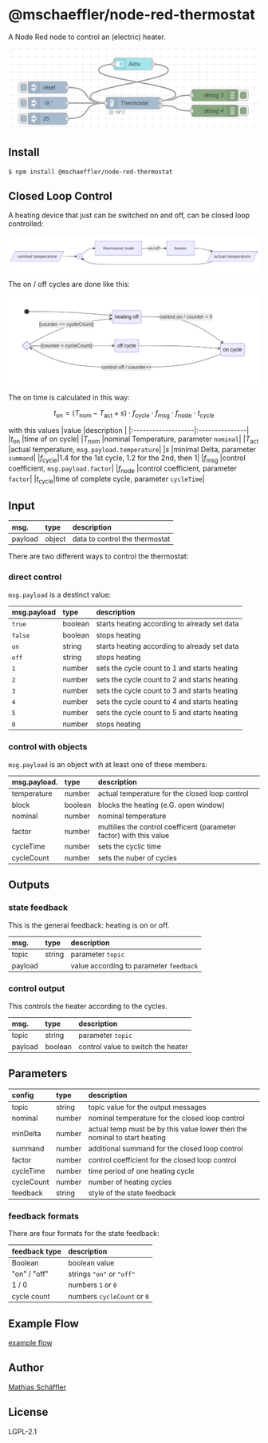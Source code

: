 # @mschaeffler/node-red-thermostat

A Node Red node to control an (electric) heater.

![image of example flow](https://github.com/m-schaeffler/node-red-my-nodes/raw/main/node-red-thermostat/examples/thermostat.png)

## Install

```
$ npm install @mschaeffler/node-red-thermostat
```

## Closed Loop Control

A heating device that just can be switched on and off, can be closed loop controlled:

![closed loop control](https://github.com/m-schaeffler/node-red-my-nodes/raw/main/node-red-thermostat/doc/closedLoop.png)

The on / off cycles are done like this:

![cycle state](https://github.com/m-schaeffler/node-red-my-nodes/raw/main/node-red-thermostat/doc/cycleState.png)

The on time is calculated in this way:

$$
t_{\mathrm{on}} = \left( T_{\mathrm{nom}} - T_{\mathrm{act}} + s \right) \cdot f_{\mathrm{cycle}} \cdot f_{\mathrm{msg}} \cdot f_{\mathrm{node}} \cdot t_{\mathrm{cycle}}
$$

with this values
|value               |description     |
|:-------------------|:---------------|
|$t_{\mathrm{on}}$   |time of on cycle|
|$T_{\mathrm{nom}}$  |nominal Temperature, parameter `nominal`|
|$T_{\mathrm{act}}$  |actual temperature, `msg.payload.temperature`|
|$s$                 |minimal Delta, parameter `summand`|
|$f_{\mathrm{cycle}}$|$1.4$ for the 1st cycle, $1.2$ for the 2nd, then $1$|
|$f_{\mathrm{msg}}$  |control coefficient, `msg.payload.factor`|
|$f_{\mathrm{node}}$ |control coefficient, parameter `factor`|
|$t_{\mathrm{cycle}}$|time of complete cycle, parameter `cycleTime`|

## Input

|msg.    | type   | description                       |
|:-------|:-------|:----------------------------------|
|payload | object | data to control the thermostat |

There are two different ways to control the thermostat:

### direct control

`msg.payload` is a destinct value:

|msg.payload| type  | description |
|:------|:------|:------------|
|`true` |boolean| starts heating according to already set data |
|`false`|boolean| stops heating |
|`on`   |string | starts heating according to already set data |
|`off`  |string | stops heating |
|`1`    |number | sets the cycle count to 1 and starts heating |
|`2`    |number | sets the cycle count to 2 and starts heating |
|`3`    |number | sets the cycle count to 3 and starts heating |
|`4`    |number | sets the cycle count to 4 and starts heating |
|`5`    |number | sets the cycle count to 5 and starts heating |
|`0`    |number | stops heating |

### control with objects

`msg.payload` is an object with at least one of these members:

|msg.payload.| type  | description |
|:------|:------|:------------|
|temperature|number | actual temperature for the closed loop control |
|block|boolean| blocks the heating (e.G. open window)|
|nominal|number | nominal temperature |
|factor|number |multilies the control coefficent (parameter factor) with this value |
|cycleTime|number | sets the cyclic time |
|cycleCount|number | sets the nuber of cycles |

## Outputs

### state feedback

This is the general feedback: heating is on or off.

|msg.    | type   | description                       |
|:-------|:-------|:----------------------------------|
|topic   | string | parameter `topic`|
|payload |  | value according to parameter `feedback`|

### control output

This controls the heater according to the cycles.

|msg.    | type   | description                       |
|:-------|:-------|:----------------------------------|
|topic   | string | parameter `topic`|
|payload |boolean | control value to switch the heater|

## Parameters

|config    | type   | description                       |
|:---------|:-------|:----------------------------------|
|topic     | string | topic value for the output messages |
|nominal   | number | nominal temperature for the closed loop control |
|minDelta  | number | actual temp must be by this value lower then the nominal to start heating |
|summand   | number | additional summand for the closed loop control |
|factor    | number | control coefficient for the closed loop control |
|cycleTime | number | time period of one heating cycle |
|cycleCount| number | number of heating cycles |
|feedback  | string | style of the state feedback |

### feedback formats

There are four formats for the state feedback:

|feedback type| description                       |
|:------------|:----------------------------------|
|Boolean      | boolean value |
|"on" / "off" | strings `"on"` or `"off"` |
|1 / 0        | numbers `1` or `0` |
|cycle count  | numbers `cycleCount` or `0` |

## Example Flow

[example flow](https://github.com/m-schaeffler/node-red-my-nodes/raw/main/node-red-thermostat/examples/thermostat.json)

## Author

[Mathias Schäffler](https://github.com/m-schaeffler)

## License

LGPL-2.1
